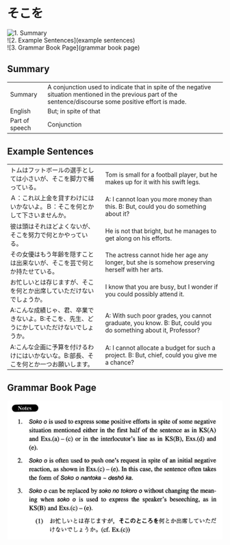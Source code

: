 # そこを

![1. Summary](summary)<br>
![2. Example Sentences](example sentences)<br>
![3. Grammar Book Page](grammar book page)<br>


## Summary

<table><tr>   <td>Summary</td>   <td>A conjunction used to indicate that in spite of the negative situation mentioned in the previous part of the sentence/discourse some positive effort is made.</td></tr><tr>   <td>English</td>   <td>But; in spite of that</td></tr><tr>   <td>Part of speech</td>   <td>Conjunction</td></tr></table>

## Example Sentences

<table><tr>   <td>トムはフットボールの選手としては小さいが、そこを脚力で補っている。</td>   <td>Tom is small for a football player, but he makes up for it with his swift legs.</td></tr><tr>   <td>Ａ：これ以上金を貸すわけにはいかないよ。Ｂ：そこを何とかして下さいませんか。</td>   <td>A: I cannot loan you more money than this. B: But, could you do something about it?</td></tr><tr>   <td>彼は頭はそれほどよくないが、そこを努力で何とかやっている。</td>   <td>He is not that bright, but he manages to get along on his efforts.</td></tr><tr>   <td>その女優はもう年齢を隠すことは出来ないが、そこを芸で何とか持たせている。</td>   <td>The actress cannot hide her age any longer, but she is somehow preserving herself with her arts.</td></tr><tr>   <td>お忙しいとは存じますが、そこを何とか出席していただけないでしょうか。</td>   <td>I know that you are busy, but I wonder if you could possibly attend it.</td></tr><tr>   <td>A:こんな成績じゃ、君、卒業できないよ。B:そこを、先生、どうにかしていただけないでしょうか。</td>   <td>A: With such poor grades, you cannot graduate, you know. B: But, could you do something about it, Professor?</td></tr><tr>   <td>A:こんな企画に予算を付けるわけにはいかないな。B:部長、そこを何とか一つお願いします。</td>   <td>A: I cannot allocate a budget for such a project. B: But, chief, could you give me a chance?</td></tr></table>

## Grammar Book Page

![](../img/Intermediateそこを.png)

